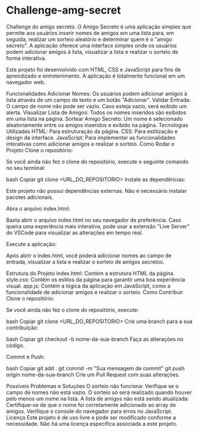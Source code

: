 # Challenge-amg-secret
Challenge do amigo secreto.
O Amigo Secreto é uma aplicação simples que permite aos usuários inserir nomes de amigos em uma lista para, em seguida, realizar um sorteio aleatório e determinar quem é o "amigo secreto". A aplicação oferece uma interface simples onde os usuários podem adicionar amigos à lista, visualizar a lista e realizar o sorteio de forma interativa.

Este projeto foi desenvolvido com HTML, CSS e JavaScript para fins de aprendizado e entretenimento. A aplicação é totalmente funcional em um navegador web.

Funcionalidades
Adicionar Nomes: Os usuários podem adicionar amigos à lista através de um campo de texto e um botão "Adicionar".
Validar Entrada: O campo de nome não pode ser vazio. Caso esteja vazio, será exibido um alerta.
Visualizar Lista de Amigos: Todos os nomes inseridos são exibidos em uma lista na página.
Sortear Amigo Secreto: Um nome é selecionado aleatoriamente entre os amigos inseridos e exibido na página.
Tecnologias Utilizadas
HTML: Para estruturação da página.
CSS: Para estilização e design da interface.
JavaScript: Para implementar as funcionalidades interativas como adicionar amigos e realizar o sorteio.
Como Rodar o Projeto
Clone o repositório:

Se você ainda não fez o clone do repositório, execute o seguinte comando no seu terminal:

bash
Copiar
git clone <URL_DO_REPOSITORIO>
Instale as dependências:

Este projeto não possui dependências externas. Não é necessário instalar pacotes adicionais.

Abra o arquivo index.html:

Basta abrir o arquivo index.html no seu navegador de preferência. Caso queira uma experiência mais interativa, pode usar a extensão "Live Server" do VSCode para visualizar as alterações em tempo real.

Execute a aplicação:

Após abrir o index.html, você poderá adicionar nomes ao campo de entrada, visualizar a lista e realizar o sorteio de amigos secretos.

Estrutura do Projeto
index.html: Contém a estrutura HTML da página.
style.css: Contém os estilos da página para garantir uma boa experiência visual.
app.js: Contém a lógica da aplicação em JavaScript, como a funcionalidade de adicionar amigos e realizar o sorteio.
Como Contribuir
Clone o repositório:

Se você ainda não fez o clone do repositório, execute:

bash
Copiar
git clone <URL_DO_REPOSITORIO>
Crie uma branch para a sua contribuição:

bash
Copiar
git checkout -b nome-da-sua-branch
Faça as alterações no código.

Commit e Push:

bash
Copiar
git add .
git commit -m "Sua mensagem de commit"
git push origin nome-da-sua-branch
Crie um Pull Request com suas alterações.

Possíveis Problemas e Soluções
O sorteio não funciona:
Verifique se o campo de nomes não está vazio. O sorteio só será realizado quando houver pelo menos um nome na lista.
A lista de amigos não está sendo atualizada:
Certifique-se de que o nome foi corretamente adicionado ao array de amigos. Verifique o console do navegador para erros no JavaScript.
Licença
Este projeto é de uso livre e pode ser modificado conforme a necessidade. Não há uma licença específica associada a este projeto.
